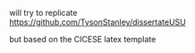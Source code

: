 will try to replicate  
https://github.com/TysonStanley/dissertateUSU  

but based on the CICESE latex template
